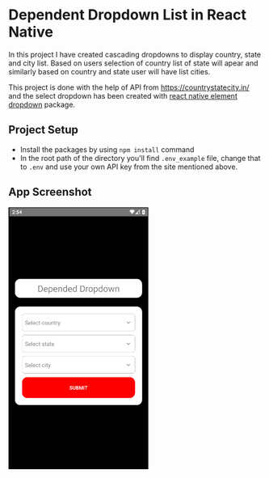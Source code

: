 # Dependent Dropdown List in React Native

In this project I have created cascading dropdowns to display country, state and city list. Based on users selection of country list of state will apear and similarly based on country and state user will have list cities. 

This project is done with the help of API from https://countrystatecity.in/ and the select dropdown has been created with [react native element dropdown](https://github.com/hoaphantn7604/react-native-element-dropdown) package.

## Project Setup
- Install the packages by using `npm install` command
- In the root path of the directory you'll find `.env_example` file, change that to `.env` and use your own API key from the site mentioned above.

## App Screenshot
![RN Dependent Dropdown App](./iphone-demo.png)
